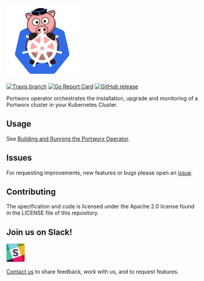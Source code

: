 ![logo](doc/media/k8s-porx.png?raw=true "Portworx Operator")

[![Travis branch](https://img.shields.io/travis/harsh-px/px-operator/master.svg)](https://travis-ci.org/harsh-px/px-operator)
[![Go Report Card](https://goreportcard.com/badge/github.com/harsh-px/px-operator)](https://goreportcard.com/report/github.com/harsh-px/px-operator)
[![GitHub release](https://img.shields.io/github/release/harsh-px/px-operator/all.svg?style=flat-square)](https://github.com/harsh-px/px-operator/releases)

Portworx operator orchestrates the installation, upgrade and monitoring of a Portworx cluster in your Kubernetes Cluster.

## Usage

See [Building and Running the Portworx Operator](doc/build/README.md).

## Issues

For requesting improvements, new features or bugs please open an [issue](https://github.com/harsh-px/px-operator/issues).

## Contributing

The specification and code is licensed under the Apache 2.0 license found in the LICENSE file of this repository.

## Join us on Slack!
[![](/doc/media//slack.png)](http://slack.portworx.com)

[Contact us](http://portworx.com/contact-us/) to share feedback, work with us, and to request features.
